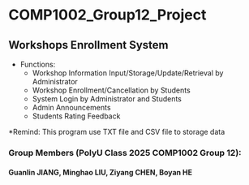 # COMP1002_Group12_Project

## Workshops Enrollment System
- Functions:
  - Workshop Information Input/Storage/Update/Retrieval by Administrator
  - Workshop Enrollment/Cancellation by Students
  - System Login by Administrator and Students
  - Admin Announcements
  - Students Rating Feedback
 
*Remind: This program use TXT file and CSV file to storage data

### Group Members (PolyU Class 2025 COMP1002 Group 12): 
#### Guanlin JIANG, Minghao LIU, Ziyang CHEN, Boyan HE

